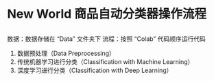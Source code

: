# New World 商品自动分类器操作流程
## 
数据：数据存储在 “Data” 文件夹下
流程：按照 “Colab” 代码顺序运行代码
1. 数据预处理（Data Preprocessing）
2. 传统机器学习进行分类（Classification with Machine Learning）
3. 深度学习进行分类（Classification with Deep Learning）
